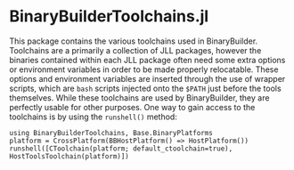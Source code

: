 # BinaryBuilderToolchains.jl

This package contains the various toolchains used in BinaryBuilder.
Toolchains are a primarily a collection of JLL packages, however the binaries contained within each JLL package often need some extra options or environment variables in order to be made properly relocatable.
These options and environment variables are inserted through the use of wrapper scripts, which are `bash` scripts injected onto the `$PATH` just before the tools themselves.
While these toolchains are used by BinaryBuilder, they are perfectly usable for other purposes.
One way to gain access to the toolchains is by using the `runshell()` method:

```
using BinaryBuilderToolchains, Base.BinaryPlatforms
platform = CrossPlatform(BBHostPlatform() => HostPlatform())
runshell([CToolchain(platform; default_ctoolchain=true), HostToolsToolchain(platform)])
```
